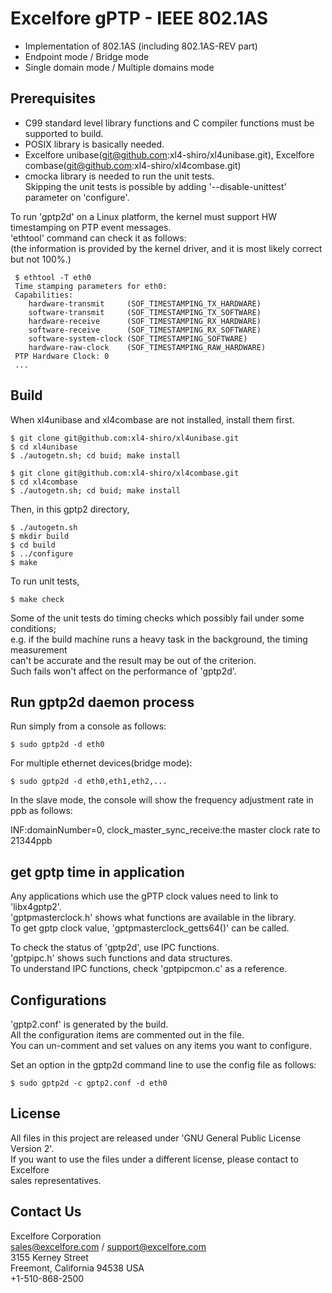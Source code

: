 # Excelfore gPTP - IEEE 802.1AS
+ Implementation of 802.1AS (including 802.1AS-REV part)
+ Endpoint mode / Bridge mode
+ Single domain mode / Multiple domains mode

## Prerequisites
+ C99 standard level library functions and C compiler functions must be supported to
build.
+ POSIX library is basically needed.
+ Excelfore unibase(git@github.com:xl4-shiro/xl4unibase.git), Excelfore combase(git@github.com:xl4-shiro/xl4combase.git)
+ cmocka library is needed to run the unit tests.<br/>
  Skipping the unit tests is possible by adding '--disable-unittest' parameter on 'configure'.

To run 'gptp2d' on a Linux platform, the kernel must support HW timestamping on PTP
event messages.<br/>
'ethtool' command can check it as follows:<br/>
(the information is provided by the kernel driver, and it is most likely correct but not 100%.)

     $ ethtool -T eth0
     Time stamping parameters for eth0:
     Capabilities:
     	hardware-transmit     (SOF_TIMESTAMPING_TX_HARDWARE)
     	software-transmit     (SOF_TIMESTAMPING_TX_SOFTWARE)
     	hardware-receive      (SOF_TIMESTAMPING_RX_HARDWARE)
     	software-receive      (SOF_TIMESTAMPING_RX_SOFTWARE)
     	software-system-clock (SOF_TIMESTAMPING_SOFTWARE)
     	hardware-raw-clock    (SOF_TIMESTAMPING_RAW_HARDWARE)
     PTP Hardware Clock: 0
     ...

## Build
When xl4unibase and xl4combase are not installed, install them first.

	$ git clone git@github.com:xl4-shiro/xl4unibase.git
	$ cd xl4unibase
	$ ./autogetn.sh; cd buid; make install

	$ git clone git@github.com:xl4-shiro/xl4combase.git
	$ cd xl4combase
	$ ./autogetn.sh; cd buid; make install

Then, in this gptp2 directory,

    $ ./autogetn.sh
    $ mkdir build
    $ cd build
    $ ../configure
    $ make

To run unit tests,

    $ make check

Some of the unit tests do timing checks which possibly fail under some conditions;<br/>
e.g. if the build machine runs a heavy task in the background, the timing measurement<br/>
can't be accurate and the result may be out of the criterion.<br/>
Such fails won't affect on the performance of 'gptp2d'.

## Run gptp2d daemon process
Run simply from a console as follows:

    $ sudo gptp2d -d eth0

For multiple ethernet devices(bridge mode):

    $ sudo gptp2d -d eth0,eth1,eth2,...

In the slave mode, the console will show the frequency adjustment rate in ppb as follows:

   INF:domainNumber=0, clock_master_sync_receive:the master clock rate to 21344ppb

## get gptp time in application
Any applications which use the gPTP clock values need to link to 'libx4gptp2'.<br/>
'gptpmasterclock.h' shows what functions are available in the library.<br/>
To get gptp clock value, 'gptpmasterclock_getts64()' can be called.<br/>

To check the status of 'gptp2d', use IPC functions.<br/>
'gptpipc.h' shows such functions and data structures.<br/>
To understand IPC functions, check 'gptpipcmon.c' as a reference.<br/>

## Configurations
'gptp2.conf' is generated by the build.<br/>
All the configuration items are commented out in the file.<br/>
You can un-comment and set values on any items you want to configure.<br/>

Set an option in the gptp2d command line to use the config file as follows:

    $ sudo gptp2d -c gptp2.conf -d eth0

## License
All files in this project are released under 'GNU General Public License Version 2'.<br/>
If you want to use the files under a different license, please contact to Excelfore<br/>
sales representatives.

## Contact Us
Excelfore Corporation<br/>
sales@excelfore.com / support@excelfore.com<br/>
3155 Kerney Street<br/>
Freemont, California 94538 USA<br/>
+1-510-868-2500<br/>
